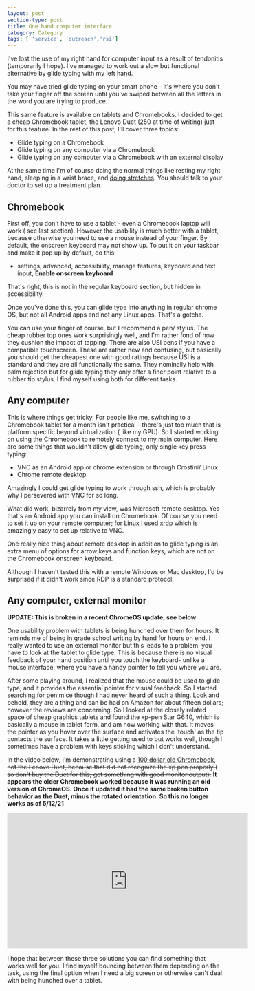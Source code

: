 ```yaml
---
layout: post
section-type: post
title: One hand computer interface
category: Category
tags: [ 'service', 'outreach','rsi']
---
```

I've lost the use of my right hand for computer  input as a result of tendonitis (temporarily  I hope). I've managed to work out a slow but functional alternative by glide typing with my left hand.

You may have tried glide typing on your smart phone - it's where you don't take your finger off the screen until you've swiped between all the letters in the word you are trying to produce.

This same feature is available on tablets and Chromebooks. I decided to get a cheap Chromebook tablet, the Lenovo Duet (250 at time of writing)  just for this feature. In the rest of this post, I'll cover three topics:

- Glide typing on a Chromebook
- Glide typing on any computer via a Chromebook
- Glide typing on any computer via a Chromebook with an external display

At the same time I'm of course doing the normal things like resting my right hand, sleeping in a wrist brace, and [doing stretches](https://www.rsipain.com/stretching-exercises.php). You should talk to your doctor to set up a treatment plan.

## Chromebook

First off, you don't have to use a tablet - even a Chromebook laptop will work ( see last section).
 However the usability is much better with a tablet, because otherwise you need to use a mouse instead of your finger.
 By default, the onscreen keyboard may not  show up. To put it on your taskbar and make it pop up by default, do this:

 - settings, advanced, accessibility, manage features, keyboard and text input, **Enable onscreen keyboard**

That's right, this is not in the regular keyboard section, but hidden in accessibility.

Once you've done this, you can glide type into anything in regular chrome OS, but not all Android apps and not any Linux apps. That's a gotcha.

You can use your finger of course, but  I recommend a pen/ stylus. The cheap rubber top ones work surprisingly well, and I'm rather fond of how they cushion the impact of tapping. There are also USI pens if you have a compatible touchscreen. These are rather new and confusing, but basically you should get the cheapest one with good ratings because USI is a standard and they are all functionally the same. They nominally help with  palm rejection but for glide typing they only offer a finer point relative to a rubber tip stylus. I find myself using both for different tasks.

## Any computer

This is where things get tricky. For people like me, switching to a Chromebook tablet for a month isn't practical - there's just too much that is platform specific beyond virtualization ( like my GPU).
So I started working on using the Chromebook to remotely connect to my main computer. Here are some things that wouldn't allow glide typing, only single key press typing:

- VNC as an Android app or chrome extension or through Crostini/ Linux
- Chrome remote desktop

Amazingly I could get  glide typing to work through ssh, which is probably why I persevered with VNC for so long.

What did work, bizarrely from my view, was Microsoft remote desktop. Yes that's an Android app you can install on Chromebook. Of course you need to set it up on your remote computer; for Linux I used [xrdp](https://linuxize.com/post/how-to-install-xrdp-on-ubuntu-18-04/) which  is amazingly easy to  set up relative to VNC.

One really nice thing about remote desktop in addition to glide typing  is an extra menu of options for arrow keys and function keys, which are not on the Chromebook onscreen keyboard.

Although I haven't tested this with a remote Windows or Mac desktop, I'd be surprised if it didn't work since RDP is a standard protocol.

## Any computer, external monitor

**UPDATE: This is broken in a recent ChromeOS update, see below**

One usability problem with tablets is being hunched over them for hours. It reminds me of being in grade school writing by hand for hours on end. I really wanted to use an external monitor but this leads to a problem: you have to look at the tablet to glide type. This is because there is no visual feedback of your hand position until you touch the keyboard- unlike a mouse interface, where you have a handy pointer to tell you where you are. 

After some playing around, I  realized that the mouse could be used to glide type, and it provides the essential pointer for visual feedback. So I started searching for pen mice though I had never heard of such a thing. Look and behold, they are a thing and can be had on Amazon for about fifteen dollars; however the reviews are concerning. So I looked at the closely related space of cheap graphics tablets and found the xp-pen Star G640,  which is basically a mouse in tablet form, and am now working with that. It moves the pointer as you  hover over the surface and activates the 'touch' as the tip contacts the surface. It takes a little getting used to but works well, though I sometimes have a problem with keys sticking which I don't understand. 

~~In the video below,  I'm demonstrating using a [100 dollar old Chromebook](https://www.walmart.com/ip/Lenovo-N22-20-Chromebook-Intel-Celeron-1-60-GHz-4GB-Ram-16GB-Chrome-OS-Scratch-and-Dent/964042955?wmlspartner=wlpa&selectedSellerId=101007949&&adid=22222222227431339884&wl0=&wl1=g&wl2=c&wl3=513788782795&wl4=aud-430887228898:pla-1250006380924&wl5=9013521&wl6=&wl7=&wl8=&wl9=pla&wl10=141452483&wl11=online&wl12=964042955&veh=sem&gclid=Cj0KCQjwppSEBhCGARIsANIs4p6MEfw8NOqz5L0HlD3THCzuquuc54EBmqT_HPbksuT9mdyYSBvXftIaArDrEALw_wcB&gclsrc=aw.ds), not the Lenovo Duet, because that did not recognize the xp pen properly ( so don't buy the Duet for this; get something with good monitor output).~~ **It appears the older Chromebook worked because it was running an old version of ChromeOS. Once it updated it had the same broken button behavior as the Duet, minus the rotated orientation. So this no longer works as of 5/12/21**

<iframe width="560" height="315" src="https://www.youtube.com/embed/AvUJp75DM54"  frameborder="0" allow="accelerometer; autoplay; clipboard-write; encrypted-media; gyroscope; picture-in-picture" allowfullscreen></iframe>

I hope that between these three solutions you can find something that works well for you. I find myself bouncing between them depending on the task, using the final option when I need a big screen or otherwise can't deal with being hunched over a tablet.